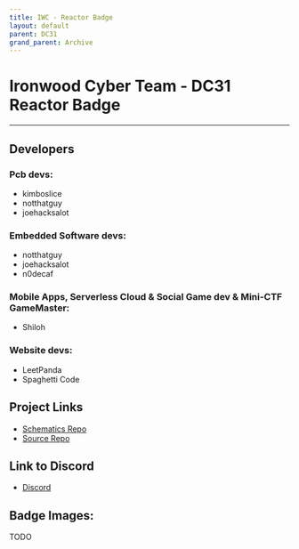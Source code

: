 ```yaml
---
title: IWC - Reactor Badge
layout: default
parent: DC31
grand_parent: Archive
---
```


# Ironwood Cyber Team - DC31  Reactor Badge

---

## Developers 

### Pcb devs:
- kimboslice
- notthatguy
- joehacksalot

### Embedded Software devs:
- notthatguy
- joehacksalot
- n0decaf

### Mobile Apps, Serverless Cloud & Social Game dev & Mini-CTF GameMaster:
- Shiloh

### Website devs:
- LeetPanda
- Spaghetti Code  

## Project Links
- [Schematics Repo](TODO)
- [Source Repo](TODO)

## Link to Discord
- [Discord](https://discord.gg/nsQrmVc7H3)

## Badge Images:
TODO
